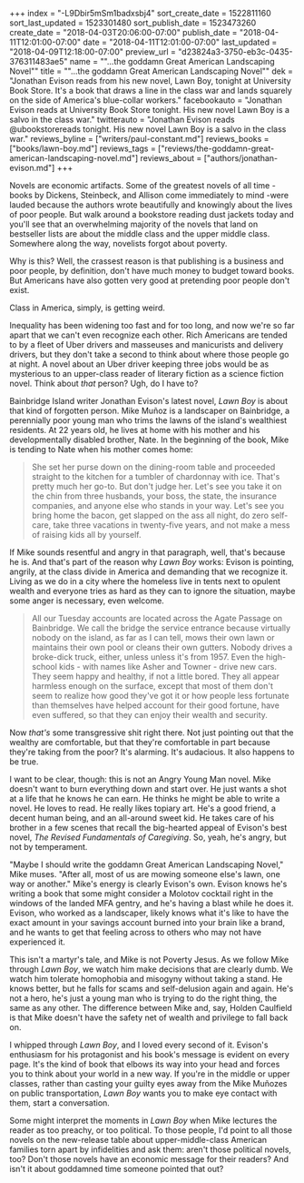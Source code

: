 +++
index = "-L9Dbir5mSm1badxsbj4"
sort_create_date = 1522811160
sort_last_updated = 1523301480
sort_publish_date = 1523473260
create_date = "2018-04-03T20:06:00-07:00"
publish_date = "2018-04-11T12:01:00-07:00"
date = "2018-04-11T12:01:00-07:00"
last_updated = "2018-04-09T12:18:00-07:00"
preview_url = "d23824a3-3750-eb3c-0435-376311483ae5"
name = "\"...the goddamn Great American Landscaping Novel\""
title = "\"...the goddamn Great American Landscaping Novel\""
dek = "Jonathan Evison reads from his new novel, Lawn Boy, tonight at University Book Store. It's a book that draws a line in the class war and lands squarely on the side of America's blue-collar workers."
facebookauto = "Jonathan Evison reads at University Book Store tonight. His new novel Lawn Boy is a salvo in the class war."
twitterauto = "Jonathan Evison reads @ubookstorereads tonight. His new novel Lawn Boy is a salvo in the class war."
reviews_byline = ["writers/paul-constant.md"]
reviews_books = ["books/lawn-boy.md"]
reviews_tags = ["reviews/the-goddamn-great-american-landscaping-novel.md"]
reviews_about = ["authors/jonathan-evison.md"]
+++

Novels are economic artifacts. Some of the greatest novels of all time - books by Dickens, Steinbeck, and Allison come immediately to mind -were lauded because the authors wrote beautifully and knowingly about the lives of poor people. But walk around a bookstore reading dust jackets today and you'll see that an overwhelming majority of the novels that land on bestseller lists are about the middle class and the upper middle class. Somewhere along the way, novelists forgot about poverty.

Why is this? Well, the crassest reason is that publishing is a business and poor people, by definition, don't have much money to budget toward books. But Americans have also gotten very good at pretending poor people don't exist. 

Class in America, simply, is getting weird. 

Inequality has been widening too fast and for too long, and now we're so far apart that we can't even recognize each other. Rich Americans are tended to by a fleet of Uber drivers and masseuses and manicurists and delivery drivers, but they don't take a second to think about where those people go at night. A novel about an Uber driver keeping three jobs would be as mysterious to an upper-class reader of literary fiction as a science fiction novel. Think about *that* person? Ugh, do I have to?

Bainbridge Island writer Jonathan Evison's latest novel, *Lawn Boy* is about that kind of forgotten person. Mike Muñoz is a landscaper on Bainbridge, a perennially poor young man who trims the lawns of the island's wealthiest residents. At 22 years old, he lives at home with his mother and his developmentally disabled brother, Nate. In the beginning of the book, Mike is tending to Nate when his mother comes home:

<blockquote>She set her purse down on the dining-room table and proceeded straight to the kitchen for a tumbler of chardonnay with ice. That's pretty much her go-to. But don't judge her. Let's see you take it on the chin from three husbands, your boss, the state, the insurance companies, and anyone else who stands in your way. Let's see you bring home the bacon, get slapped on the ass all night, do zero self-care, take three vacations in twenty-five years, and not make a mess of raising kids all by yourself.</blockquote>

If Mike sounds resentful and angry in that paragraph, well, that's because he is. And that's part of the reason why *Lawn Boy* works: Evison is pointing, angrily, at the class divide in America and demanding that we recognize it. Living as we do in a city where the homeless live in tents next to opulent wealth and everyone tries as hard as they can to ignore the situation, maybe some anger is necessary, even welcome.

<blockquote>All our Tuesday accounts are located across the Agate Passage on Bainbridge. We call the bridge the service entrance because virtually nobody on the island, as far as I can tell, mows their own lawn or maintains their own pool or cleans their own gutters. Nobody drives a broke-dick truck, either, unless unless it's from 1957. Even the high-school kids - with names like Asher and Towner - drive new cars. They seem happy and healthy, if not a little bored. They all appear harmless enough on the surface, except that most of them don't seem to realize how good they've got it or how people less fortunate than themselves have helped account for their good fortune, have even suffered, so that they can enjoy their wealth and security.</blockquote>

Now *that's* some transgressive shit right there. Not just pointing out that the wealthy are comfortable, but that they're comfortable in part because they're taking from the poor? It's alarming. It's audacious. It also happens to be true.

I want to be clear, though: this is not an Angry Young Man novel. Mike doesn't want to burn everything down and start over. He just wants a shot at a life that he knows he can earn. He thinks he might be able to write a novel. He loves to read. He really likes topiary art. He's a good friend, a decent human being, and an all-around sweet kid. He takes care of his brother in a few scenes that recall the big-hearted appeal of Evison's best novel, *The Revised Fundamentals of Caregiving*. So, yeah, he's angry, but not by temperament.

"Maybe I should write the goddamn Great American Landscaping Novel," Mike muses. "After all, most of us are mowing someone else's lawn, one way or another." Mike's energy is clearly Evison's own. Evison knows he's writing a book that some might consider a Molotov cocktail right in the windows of the landed MFA gentry, and he's having a blast while he does it. Evison, who worked as a landscaper, likely knows what it's like to have the exact amount in your savings account burned into your brain like a brand, and he wants to get that feeling across to others who may not have experienced it.

This isn't a martyr's tale, and Mike is not Poverty Jesus. As we follow Mike through *Lawn Boy*, we watch him make decisions that are clearly dumb. We watch him tolerate homophobia and misogyny without taking a stand. He knows better, but he falls for scams and self-delusion again and again. He's not a hero, he's just a young man who is trying to do the right thing, the same as any other. The difference between Mike and, say, Holden Caulfield is that Mike doesn't have the safety net of wealth and privilege to fall back on. 

I whipped through *Lawn Boy*, and I loved every second of it. Evison's enthusiasm for his protagonist and his book's message is evident on every page. It's the kind of book that elbows its way into your head and forces you to think about your world in a new way. If you're in the middle or upper classes, rather than casting your guilty eyes away from the Mike Muñozes on public transportation, *Lawn Boy* wants you to make eye contact with them, start a conversation.

Some might interpret the moments in *Lawn Boy* when Mike lectures the reader as too preachy, or too political. To those people, I'd point to all those novels on the new-release table about upper-middle-class American families torn apart by infidelities and ask them: aren't those political novels, too? Don't those novels have an economic message for their readers? And isn't it about goddamned time someone pointed that out?
